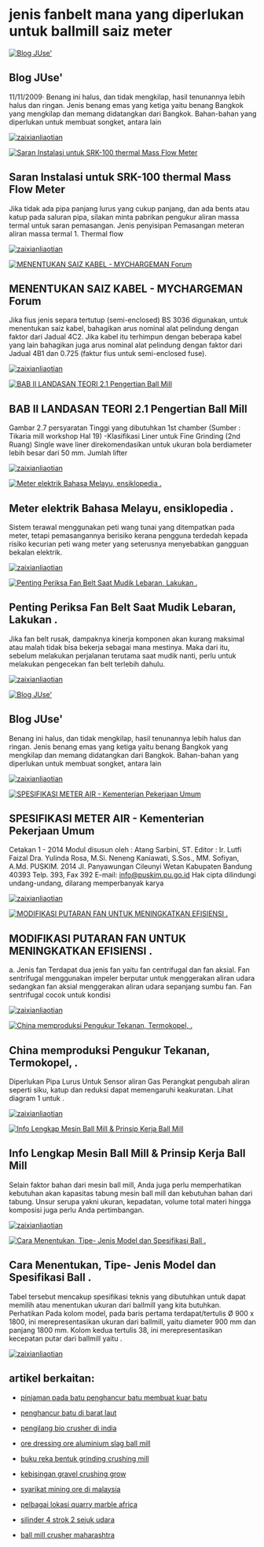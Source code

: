 # jenis fanbelt mana yang diperlukan untuk ballmill saiz meter
<a href="https://mnn.zoosnet.net/LR/Chatpre.aspx?id=MNN94995150&p=https://topgrinding.com/" target="_blank">![Blog JUse'](https://github.com/technlg/images/blob/main/61.jpg)</a>
## Blog JUse'
11/11/2009· Benang ini halus, dan tidak mengkilap, hasil tenunannya lebih halus dan ringan. Jenis benang emas yang ketiga yaitu benang Bangkok yang mengkilap dan memang didatangkan dari Bangkok. Bahan-bahan yang diperlukan untuk membuat songket, antara lain
<a href="https://mnn.zoosnet.net/LR/Chatpre.aspx?id=MNN94995150&p=https://topgrinding.com/" target="_blank"><img src="https://github.com/technlg/images/raw/main/chat11.jpg" alt="zaixianliaotian"/></a><a href="//whatsapp.shibangsoft.com/WhatsApp.php" ><img src="https://github.com/technlg/images/raw/main/chat11.png" alt=""></a>
<a href="https://mnn.zoosnet.net/LR/Chatpre.aspx?id=MNN94995150&p=https://topgrinding.com/" target="_blank">![Saran Instalasi untuk SRK-100 thermal Mass Flow Meter](https://github.com/technlg/images/blob/main/11.jpg)</a>
## Saran Instalasi untuk SRK-100 thermal Mass Flow Meter
Jika tidak ada pipa panjang lurus yang cukup panjang, dan ada bents atau katup pada saluran pipa, silakan minta pabrikan pengukur aliran massa termal untuk saran pemasangan. Jenis penyisipan Pemasangan meteran aliran massa termal 1. Thermal flow
<a href="https://mnn.zoosnet.net/LR/Chatpre.aspx?id=MNN94995150&p=https://topgrinding.com/" target="_blank"><img src="https://github.com/technlg/images/raw/main/chat11.jpg" alt="zaixianliaotian"/></a><a href="//whatsapp.shibangsoft.com/WhatsApp.php" ><img src="https://github.com/technlg/images/raw/main/chat11.png" alt=""></a>
<a href="https://mnn.zoosnet.net/LR/Chatpre.aspx?id=MNN94995150&p=https://topgrinding.com/" target="_blank">![MENENTUKAN SAIZ KABEL - MYCHARGEMAN Forum](https://github.com/technlg/images/blob/main/7.jpg)</a>
## MENENTUKAN SAIZ KABEL - MYCHARGEMAN Forum
Jika fius jenis separa tertutup (semi-enclosed) BS 3036 digunakan, untuk menentukan saiz kabel, bahagikan arus nominal alat pelindung dengan faktor dari Jadual 4C2. Jika kabel itu terhimpun dengan beberapa kabel yang lain bahagikan juga arus nominal alat pelindung dengan faktor dari Jadual 4B1 dan 0.725 (faktur fius untuk semi-enclosed fuse).
<a href="https://mnn.zoosnet.net/LR/Chatpre.aspx?id=MNN94995150&p=https://topgrinding.com/" target="_blank"><img src="https://github.com/technlg/images/raw/main/chat11.jpg" alt="zaixianliaotian"/></a><a href="//whatsapp.shibangsoft.com/WhatsApp.php" ><img src="https://github.com/technlg/images/raw/main/chat11.png" alt=""></a>
<a href="https://mnn.zoosnet.net/LR/Chatpre.aspx?id=MNN94995150&p=https://topgrinding.com/" target="_blank">![BAB II LANDASAN TEORI 2.1 Pengertian Ball Mill](https://github.com/technlg/images/blob/main/4.jpg)</a>
## BAB II LANDASAN TEORI 2.1 Pengertian Ball Mill
Gambar 2.7 persyaratan Tinggi yang dibutuhkan 1st chamber (Sumber : Tikaria mill workshop Hal 19) -Klasifikasi Liner untuk Fine Grinding (2nd Ruang) Single wave liner direkomendasikan untuk ukuran bola berdiameter lebih besar dari 50 mm. Jumlah lifter
<a href="https://mnn.zoosnet.net/LR/Chatpre.aspx?id=MNN94995150&p=https://topgrinding.com/" target="_blank"><img src="https://github.com/technlg/images/raw/main/chat11.jpg" alt="zaixianliaotian"/></a><a href="//whatsapp.shibangsoft.com/WhatsApp.php" ><img src="https://github.com/technlg/images/raw/main/chat11.png" alt=""></a>
<a href="https://mnn.zoosnet.net/LR/Chatpre.aspx?id=MNN94995150&p=https://topgrinding.com/" target="_blank">![Meter elektrik Bahasa Melayu, ensiklopedia .](https://github.com/technlg/images/blob/main/41.jpg)</a>
## Meter elektrik Bahasa Melayu, ensiklopedia .
Sistem terawal menggunakan peti wang tunai yang ditempatkan pada meter, tetapi pemasangannya berisiko kerana pengguna terdedah kepada risiko kecurian peti wang meter yang seterusnya menyebabkan gangguan bekalan elektrik.
<a href="https://mnn.zoosnet.net/LR/Chatpre.aspx?id=MNN94995150&p=https://topgrinding.com/" target="_blank"><img src="https://github.com/technlg/images/raw/main/chat11.jpg" alt="zaixianliaotian"/></a><a href="//whatsapp.shibangsoft.com/WhatsApp.php" ><img src="https://github.com/technlg/images/raw/main/chat11.png" alt=""></a>
<a href="https://mnn.zoosnet.net/LR/Chatpre.aspx?id=MNN94995150&p=https://topgrinding.com/" target="_blank">![Penting Periksa Fan Belt Saat Mudik Lebaran, Lakukan .](https://github.com/technlg/images/blob/main/23.jpg)</a>
## Penting Periksa Fan Belt Saat Mudik Lebaran, Lakukan .
Jika fan belt rusak, dampaknya kinerja komponen akan kurang maksimal atau malah tidak bisa bekerja sebagai mana mestinya. Maka dari itu, sebelum melakukan perjalanan terutama saat mudik nanti, perlu untuk melakukan pengecekan fan belt terlebih dahulu.
<a href="https://mnn.zoosnet.net/LR/Chatpre.aspx?id=MNN94995150&p=https://topgrinding.com/" target="_blank"><img src="https://github.com/technlg/images/raw/main/chat11.jpg" alt="zaixianliaotian"/></a><a href="//whatsapp.shibangsoft.com/WhatsApp.php" ><img src="https://github.com/technlg/images/raw/main/chat11.png" alt=""></a>
<a href="https://mnn.zoosnet.net/LR/Chatpre.aspx?id=MNN94995150&p=https://topgrinding.com/" target="_blank">![Blog JUse'](https://github.com/technlg/images/blob/main/13.jpg)</a>
## Blog JUse'
Benang ini halus, dan tidak mengkilap, hasil tenunannya lebih halus dan ringan. Jenis benang emas yang ketiga yaitu benang Bangkok yang mengkilap dan memang didatangkan dari Bangkok. Bahan-bahan yang diperlukan untuk membuat songket, antara lain
<a href="https://mnn.zoosnet.net/LR/Chatpre.aspx?id=MNN94995150&p=https://topgrinding.com/" target="_blank"><img src="https://github.com/technlg/images/raw/main/chat11.jpg" alt="zaixianliaotian"/></a><a href="//whatsapp.shibangsoft.com/WhatsApp.php" ><img src="https://github.com/technlg/images/raw/main/chat11.png" alt=""></a>
<a href="https://mnn.zoosnet.net/LR/Chatpre.aspx?id=MNN94995150&p=https://topgrinding.com/" target="_blank">![SPESIFIKASI METER AIR - Kementerian Pekerjaan Umum](https://github.com/technlg/images/blob/main/27.jpg)</a>
## SPESIFIKASI METER AIR - Kementerian Pekerjaan Umum
Cetakan 1 - 2014 Modul disusun oleh : Atang Sarbini, ST. Editor : Ir. Lutfi Faizal Dra. Yulinda Rosa, M.Si. Neneng Kaniawati, S.Sos., MM. Sofiyan, A.Md. PUSKIM. 2014 Jl. Panyawungan Cileunyi Wetan Kabupaten Bandung 40393 Telp. 393, Fax 392 E-mail: info@puskim.pu.go.id Hak cipta dilindungi undang-undang, dilarang memperbanyak karya 
<a href="https://mnn.zoosnet.net/LR/Chatpre.aspx?id=MNN94995150&p=https://topgrinding.com/" target="_blank"><img src="https://github.com/technlg/images/raw/main/chat11.jpg" alt="zaixianliaotian"/></a><a href="//whatsapp.shibangsoft.com/WhatsApp.php" ><img src="https://github.com/technlg/images/raw/main/chat11.png" alt=""></a>
<a href="https://mnn.zoosnet.net/LR/Chatpre.aspx?id=MNN94995150&p=https://topgrinding.com/" target="_blank">![MODIFIKASI PUTARAN FAN UNTUK MENINGKATKAN EFISIENSI .](https://github.com/technlg/images/blob/main/40.jpg)</a>
## MODIFIKASI PUTARAN FAN UNTUK MENINGKATKAN EFISIENSI .
a. Jenis fan Terdapat dua jenis fan yaitu fan centrifugal dan fan aksial. Fan sentrifugal menggunakan impeler berputar untuk menggerakan aliran udara sedangkan fan aksial menggerakan aliran udara sepanjang sumbu fan. Fan sentrifugal cocok untuk kondisi
<a href="https://mnn.zoosnet.net/LR/Chatpre.aspx?id=MNN94995150&p=https://topgrinding.com/" target="_blank"><img src="https://github.com/technlg/images/raw/main/chat11.jpg" alt="zaixianliaotian"/></a><a href="//whatsapp.shibangsoft.com/WhatsApp.php" ><img src="https://github.com/technlg/images/raw/main/chat11.png" alt=""></a>
<a href="https://mnn.zoosnet.net/LR/Chatpre.aspx?id=MNN94995150&p=https://topgrinding.com/" target="_blank">![China memproduksi Pengukur Tekanan, Termokopel, .](https://github.com/technlg/images/blob/main/43.jpg)</a>
## China memproduksi Pengukur Tekanan, Termokopel, .
Diperlukan Pipa Lurus Untuk Sensor aliran Gas Perangkat pengubah aliran seperti siku, katup dan reduksi dapat memengaruhi keakuratan. Lihat diagram 1 untuk .
<a href="https://mnn.zoosnet.net/LR/Chatpre.aspx?id=MNN94995150&p=https://topgrinding.com/" target="_blank"><img src="https://github.com/technlg/images/raw/main/chat11.jpg" alt="zaixianliaotian"/></a><a href="//whatsapp.shibangsoft.com/WhatsApp.php" ><img src="https://github.com/technlg/images/raw/main/chat11.png" alt=""></a>
<a href="https://mnn.zoosnet.net/LR/Chatpre.aspx?id=MNN94995150&p=https://topgrinding.com/" target="_blank">![Info Lengkap Mesin Ball Mill & Prinsip Kerja Ball Mill](https://github.com/technlg/images/blob/main/34.jpg)</a>
## Info Lengkap Mesin Ball Mill & Prinsip Kerja Ball Mill
Selain faktor bahan dari mesin ball mill, Anda juga perlu memperhatikan kebutuhan akan kapasitas tabung mesin ball mill dan kebutuhan bahan dari tabung. Unsur serupa yakni ukuran, kepadatan, volume total materi hingga komposisi juga perlu Anda pertimbangan.
<a href="https://mnn.zoosnet.net/LR/Chatpre.aspx?id=MNN94995150&p=https://topgrinding.com/" target="_blank"><img src="https://github.com/technlg/images/raw/main/chat11.jpg" alt="zaixianliaotian"/></a><a href="//whatsapp.shibangsoft.com/WhatsApp.php" ><img src="https://github.com/technlg/images/raw/main/chat11.png" alt=""></a>
<a href="https://mnn.zoosnet.net/LR/Chatpre.aspx?id=MNN94995150&p=https://topgrinding.com/" target="_blank">![Cara Menentukan, Tipe- Jenis Model dan Spesifikasi Ball .](https://github.com/technlg/images/blob/main/55.jpg)</a>
## Cara Menentukan, Tipe- Jenis Model dan Spesifikasi Ball .
Tabel tersebut mencakup spesifikasi teknis yang dibutuhkan untuk dapat memilih atau menentukan ukuran dari ballmill yang kita butuhkan. Perhatikan Pada kolom model, pada baris pertama terdapat/tertulis Ø 900 x 1800, ini merepresentasikan ukuran dari ballmill, yaitu diameter 900 mm dan panjang 1800 mm. Kolom kedua tertulis 38, ini merepresentasikan kecepatan putar dari ballmill yaitu .
<a href="https://mnn.zoosnet.net/LR/Chatpre.aspx?id=MNN94995150&p=https://topgrinding.com/" target="_blank"><img src="https://github.com/technlg/images/raw/main/chat11.jpg" alt="zaixianliaotian"/></a><a href="//whatsapp.shibangsoft.com/WhatsApp.php" ><img src="https://github.com/technlg/images/raw/main/chat11.png" alt=""></a>
## artikel berkaitan:
* [pinjaman pada batu penghancur batu membuat kuar batu](pinjaman%20pada%20batu%20penghancur%20batu%20membuat%20kuar%20batu.md)
* [penghancur batu di barat laut](penghancur%20batu%20di%20barat%20laut.md)
* [pengilang bio crusher di india](pengilang%20bio%20crusher%20di%20india.md)
* [ore dressing ore aluminium slag ball mill](ore%20dressing%20ore%20aluminium%20slag%20ball%20mill.md)
* [buku reka bentuk grinding crushing mill](buku%20reka%20bentuk%20grinding%20crushing%20mill.md)
* [kebisingan gravel crushing grow](kebisingan%20gravel%20crushing%20grow.md)
* [syarikat mining ore di malaysia](syarikat%20mining%20ore%20di%20malaysia.md)
* [pelbagai lokasi quarry marble africa](pelbagai%20lokasi%20quarry%20marble%20africa.md)
* [silinder 4 strok 2 sejuk udara](silinder%204%20strok%202%20sejuk%20udara.md)
* [ball mill crusher maharashtra](ball%20mill%20crusher%20maharashtra.md)
